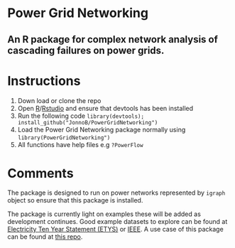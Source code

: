 # Power Grid Networking
## An R package for complex network analysis of cascading failures on power grids.

# Instructions
1. Down load or clone the repo
1. Open [R](https://cran.r-project.org/)/[Rstudio](https://www.rstudio.com/) and ensure that devtools has been installed
1. Run the following code `library(devtools); install_github("JonnoB/PowerGridNetworking")`
1. Load the Power Grid Networking package normally using `library(PowerGridNetworking")`
1. All functions have help files e.g `?PowerFlow`

# Comments
The package is designed to run on power networks represented by `igraph` object so ensure that this package is installed.

The package is currently light on examples these will be added as development continues. Good example datasets to explore can be found at [Electricity Ten Year Statement (ETYS)](https://www.nationalgrideso.com/insights/electricity-ten-year-statement-etys) or [IEEE](https://icseg.iti.illinois.edu/power-cases/). A use case of this package can be found at [this repo](https://github.com/JonnoB/ProportionalLoading).


